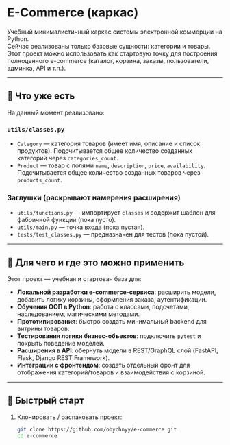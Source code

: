 # E-Commerce (каркас)

Учебный минималистичный каркас системы электронной коммерции на Python.  
Сейчас реализованы только базовые сущности: категории и товары. Этот проект можно использовать как стартовую точку для построения полноценного e-commerce (каталог, корзина, заказы, пользователи, админка, API и т.п.).

---

## 🧩 Что уже есть

На данный момент реализовано:

### `utils/classes.py`
- `Category` — категория товаров (имеет имя, описание и список продуктов). Подсчитывается общее количество созданных категорий через `categories_count`.
- `Product` — товар с полями `name`, `description`, `price`, `availability`. Подсчитывается общее количество созданных товаров через `products_count`.

### Заглушки (раскрывают намерения расширения)
- `utils/functions.py` — импортирует `classes` и содержит шаблон для фабричной функции (пока пусто).
- `utils/main.py` — точка входа (пока пустая).
- `tests/test_classes.py` — предназначен для тестов (пока пустой).

---

## 🎯 Для чего и где это можно применить

Этот проект — учебная и стартовая база для:

- **Локальной разработки e-commerce-сервиса**: расширить модели, добавить логику корзины, оформления заказа, аутентификации.  
- **Обучения ООП в Python**: работа с классами, подсчетами, наследованием, магическими методами.  
- **Прототипирования**: быстро создать минимальный backend для витрины товаров.  
- **Тестирования логики бизнес-объектов**: подключить `pytest` и покрыть поведение моделей.  
- **Расширения в API**: обернуть модели в REST/GraphQL слой (FastAPI, Flask, Django REST Framework).  
- **Интеграции с фронтендом**: создать отдельный фронт для отображения категорий/товаров и взаимодействия с корзиной.

---

## 🚀 Быстрый старт

1. Клонировать / распаковать проект:

   ```bash
   git clone https://github.com/obychnyy/e-commerce.git
   cd e-commerce
